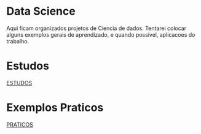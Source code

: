 # Data Science

Aqui ficam organizados projetos de Ciencia de dados. Tentarei colocar alguns exemplos gerais de aprendizado, e quando possivel, aplicacoes do trabalho.

# Estudos

[ESTUDOS](/data_science)

# Exemplos Praticos

[PRATICOS](/casos)